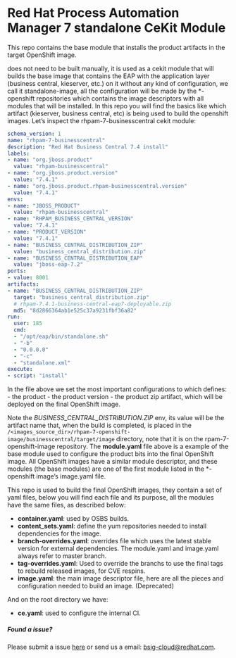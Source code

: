 # Red Hat Process Automation Manager 7 standalone CeKit Module

This repo contains the base module that installs the product artifacts in the target OpenShift image.

does not need to be built manually, it is used as a cekit module  that will builds the base image that contains
the EAP with the application layer (business central, kieserver, etc.) on it without any kind of configuration, we call
it standalone-image, all the configuration will be made by the *-openshift repositories which contains the image
descriptors with all modules that will be installed. In this repo you will find the basics like which artifact
(kieserver, business central, etc) is being used to build the openshift images.
Let’s inspect the rhpam-7-businesscentral cekit module:


```yaml
schema_version: 1
name: "rhpam-7-businesscentral"
description: "Red Hat Business Central 7.4 install"
labels:
- name: "org.jboss.product"
  value: "rhpam-businesscentral"
- name: "org.jboss.product.version"
  value: "7.4.1"
- name: "org.jboss.product.rhpam-businesscentral.version"
  value: "7.4.1"
envs:
- name: "JBOSS_PRODUCT"
  value: "rhpam-businesscentral"
- name: "RHPAM_BUSINESS_CENTRAL_VERSION"
  value: "7.4.1"
- name: "PRODUCT_VERSION"
  value: "7.4.1"
- name: "BUSINESS_CENTRAL_DISTRIBUTION_ZIP"
  value: "business_central_distribution.zip"
- name: "BUSINESS_CENTRAL_DISTRIBUTION_EAP"
  value: "jboss-eap-7.2"
ports:
- value: 8001
artifacts:
- name: "BUSINESS_CENTRAL_DISTRIBUTION_ZIP"
  target: "business_central_distribution.zip"
  # rhpam-7.4.1-business-central-eap7-deployable.zip
  md5: "8d2866364ab1e525c37a9231fbf36a82"
run:
  user: 185
  cmd:
  - "/opt/eap/bin/standalone.sh"
  - "-b"
  - "0.0.0.0"
  - "-c"
  - "standalone.xml"
execute:
- script: "install"
```

In the file above we set the most important configurations to which defines:
    - the product
    - the product version
    - the product zip artifact, which will be deployed on the final OpenShift image.

Note the *BUSINESS_CENTRAL_DISTRIBUTION.ZIP* env, its value will be the artifact name that, when the build is completed,
is placed in the `/<images_source_dir>/rhpam-7-openshift-image/businesscentral/target/image` directory,
note that it is on the rpam-7-openshift-image repository. The **module.yaml** file above is a example of
the base module used to configure the product bits into the final OpenShift image. All OpenShift images have a
similar module descriptor, and these modules (the base modules) are one of the first module listed in the
 *-openshift image’s image.yaml file.



This repo is used to build the final OpenShift images, they contain a set of yaml files, below you will find each
file and its purpose, all the modules have the same files, as described below:

 - **container.yaml**: used by OSBS builds.
 - **content_sets.yaml**: define the yum repositories needed to install dependencies for the image.
 - **branch-overrides.yaml**: overrides file which uses the latest stable version for external dependencies. The module.yaml and image.yaml always refer to master branch.
 - **tag-overrides.yaml**: Used to override the branchs to use the final tags to rebuild released images, for CVE respins.
 - **image.yaml**: the main image descriptor file, here are all the pieces and configuration needed to build an image. (Deprecated)

And on the root directory we have:

 - **ce.yaml**: used to configure the internal CI.



 ##### Found a issue?
 Please submit a issue [here](https://issues.jboss.org/projects/KIECLOUD) or send us a email: bsig-cloud@redhat.com.
